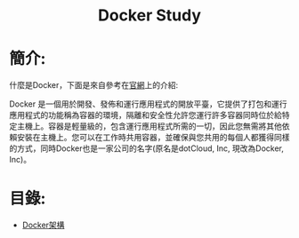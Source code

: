 <h1 align=center>Docker Study</h1>

 # 簡介:
   什麼是Docker，下面是來自參考在[官網](https://docs.docker.com/get-started/overview/)上的介紹:

   Docker 是一個用於開發、發佈和運行應用程式的開放平臺，它提供了打包和運行應用程式的功能稱為容器的環境，隔離和安全性允許您運行許多容器同時位於給特定主機上。容器是輕量級的，包含運行應用程式所需的一切，因此您無需將其他依賴安裝在主機上。您可以在工作時共用容器，並確保與您共用的每個人都獲得同樣的方式，同時Docker也是一家公司的名字(原名是dotCloud, Inc, 現改為Docker, Inc)。


# 目錄:
* [Docker架構](docs/DockerArch.md)
